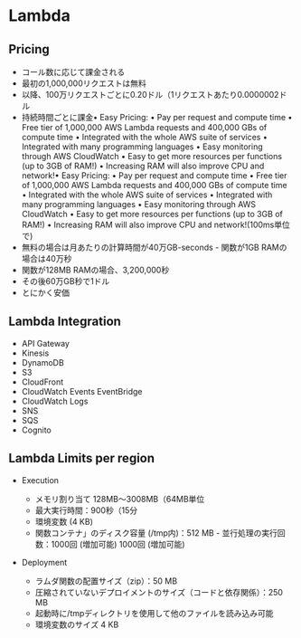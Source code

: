 # Lambda
## Pricing
- コール数に応じて課金される
- 最初の1,000,000リクエストは無料
- 以降、100万リクエストごとに0.20ドル（1リクエストあたり0.0000002ドル
- 持続時間ごとに課金• Easy Pricing:
• Pay per request and compute time
• Free tier of 1,000,000 AWS Lambda requests and 400,000 GBs of compute time
• Integrated with the whole AWS suite of services
• Integrated with many programming languages
• Easy monitoring through AWS CloudWatch
• Easy to get more resources per functions (up to 3GB of RAM!) • Increasing RAM will also improve CPU and network!• Easy Pricing:
• Pay per request and compute time
• Free tier of 1,000,000 AWS Lambda requests and 400,000 GBs of compute time
• Integrated with the whole AWS suite of services
• Integrated with many programming languages
• Easy monitoring through AWS CloudWatch
• Easy to get more resources per functions (up to 3GB of RAM!) • Increasing RAM will also improve CPU and network!(100ms単位で)
- 無料の場合は月あたりの計算時間が40万GB-seconds - 関数が1GB RAMの場合は40万秒
- 関数が128MB RAMの場合、3,200,000秒
- その後60万GB秒で1ドル
- とにかく安価

## Lambda Integration
- API Gateway
- Kinesis
- DynamoDB
- S3
- CloudFront
- CloudWatch Events EventBridge
- CloudWatch Logs
- SNS
- SQS
- Cognito

## Lambda Limits per region
- Execution
    - メモリ割り当て 128MB～3008MB（64MB単位
    - 最大実行時間：900秒（15分
    - 環境変数 (4 KB)
    - 関数コンテナ」のディスク容量 (/tmp内)：512 MB - 並行処理の実行回数：1000回 (増加可能) 1000回 (増加可能)

- Deployment
    - ラムダ関数の配置サイズ（zip）：50 MB
    - 圧縮されていないデプロイメントのサイズ（コードと依存関係）：250 MB
    - 起動時に/tmpディレクトリを使用して他のファイルを読み込み可能
    - 環境変数のサイズ 4 KB